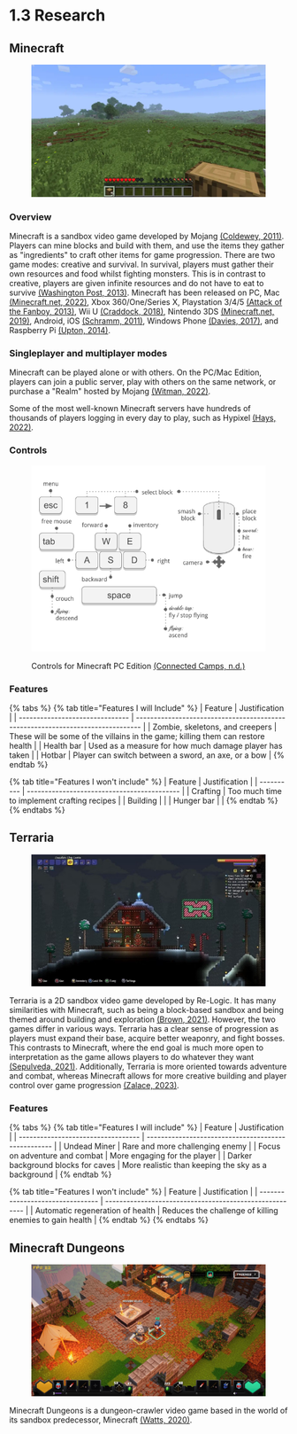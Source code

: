 # 1.3 Research

## Minecraft

<figure><img src="../.gitbook/assets/image (8).png" alt=""><figcaption></figcaption></figure>

### Overview

Minecraft is a sandbox video game developed by Mojang [(Coldewey, 2011)](https://techcrunch.com/2011/01/15/a-brief-explanation-of-why-minecraft-matters/). Players can mine blocks and build with them, and use the items they gather as "ingredients" to craft other items for game progression. There are two game modes: creative and survival. In survival, players must gather their own resources and food whilst fighting monsters. This is in contrast to creative, players are given infinite resources and do not have to eat to survive [(Washington Post, 2013)](https://www.washingtonpost.com/lifestyle/kidspost/what-is-minecraft/2013/03/14/98c54514-8a57-11e2-a051-6810d606108d\_story.html). Minecraft has been released on PC, Mac [(Minecraft.net, 2022)](https://www.minecraft.net/en-us/store/minecraft-java-bedrock-edition-pc), Xbox 360/One/Series X, Playstation 3/4/5 [(Attack of the Fanboy, 2013)](https://attackofthefanboy.com/news/4j-studios-confirmed-handling-minecraft-ps4/), Wii U [(Craddock, 2018)](https://www.nintendolife.com/news/2018/12/minecraft\_wii\_u\_edition\_gets\_its\_last\_ever\_update\_developer\_4j\_reminisces\_over\_last\_gen\_consoles), Nintendo 3DS [(Minecraft.net, 2019)](https://www.minecraft.net/en-us/article/new-nintendo-3ds-update), Android, iOS [(Schramm, 2011)](https://www.engadget.com/2011-11-16-minecraft-pocket-edition-out-on-ios-today.html), Windows Phone [(Davies, 2017)](https://www.minecraft.net/en-us/article/upgrade-windows-phone-players), and Raspberry Pi [(Upton, 2014)](https://www.raspberrypi.org/blog/using-minecraft-raspberry-pi-edition-to-get-kids-computing/).

### Singleplayer and multiplayer modes

Minecraft can be played alone or with others. On the PC/Mac Edition, players can join a public server, play with others on the same network, or purchase a "Realm" hosted by Mojang [(Witman, 2022)](https://www.businessinsider.com/guides/tech/how-to-play-multiplayer-in-minecraft-java).

Some of the most well-known Minecraft servers have hundreds of thousands of players logging in every day to play, such as Hypixel [(Hays, 2022)](https://www.sportskeeda.com/minecraft/10-best-minecraft-servers-play-2022).

### Controls

<figure><img src="../.gitbook/assets/image (2).png" alt=""><figcaption><p>Controls for Minecraft PC Edition <a href="https://blog.connectedcamps.com/guides/get-started-in-minecraft/controls/">(Connected Camps, n.d.)</a></p></figcaption></figure>

### Features

{% tabs %}
{% tab title="Features I will Include" %}
| Feature                         | Justification                                                                   |
| ------------------------------- | ------------------------------------------------------------------------------- |
| Zombie, skeletons, and creepers | These will be some of the villains in the game; killing them can restore health |
| Health bar                      | Used as a measure for how much damage player has taken                          |
| Hotbar                          | Player can switch between a sword, an axe, or a bow                             |
{% endtab %}

{% tab title="Features I won't include" %}
| Feature    | Justification                               |
| ---------- | ------------------------------------------- |
| Crafting   | Too much time to implement crafting recipes |
| Building   |                                             |
| Hunger bar |                                             |
{% endtab %}
{% endtabs %}

## Terraria

<figure><img src="../.gitbook/assets/image (13).png" alt=""><figcaption></figcaption></figure>

Terraria is a 2D sandbox video game developed by Re-Logic. It has many similarities with Minecraft, such as being a block-based sandbox and being themed around building and exploration [(Brown, 2021)](http://www.differencebetween.net/technology/difference-between-minecraft-and-terraria). However, the two games differ in various ways. Terraria has a clear sense of progression as players must expand their base, acquire better weaponry, and fight bosses. This contrasts to Minecraft, where the end goal is much more open to interpretation as the game allows players to do whatever they want [(Sepulveda, 2021)](https://www.sportskeeda.com/minecraft/terraria-vs-minecraft-5-major-differences-games). Additionally, Terraria is more oriented towards adventure and combat, whereas Minecraft allows for more creative building and player control over game progression [(Zalace, 2023)](https://www.thegamer.com/terraria-vs-minecraft-which-game-is-better).

### Features

{% tabs %}
{% tab title="Features I will include" %}
| Feature                            | Justification                                       |
| ---------------------------------- | --------------------------------------------------- |
| Undead Miner                       | Rare and more challenging enemy                     |
| Focus on adventure and combat      | More engaging for the player                        |
| Darker background blocks for caves | More realistic than keeping the sky as a background |
{% endtab %}

{% tab title="Features I won't include" %}
| Feature                          | Justification                                           |
| -------------------------------- | ------------------------------------------------------- |
| Automatic regeneration of health | Reduces the challenge of killing enemies to gain health |
{% endtab %}
{% endtabs %}

## Minecraft Dungeons

<figure><img src="../.gitbook/assets/image (12).png" alt=""><figcaption></figcaption></figure>

Minecraft Dungeons is a dungeon-crawler video game based in the world of its sandbox predecessor, Minecraft [(Watts, 2020)](https://www.pcgamer.com/minecraft-dungeons-review/).
